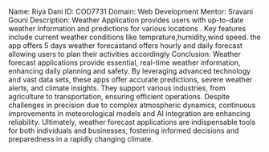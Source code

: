 Name: Riya Dani
ID: COD7731
Domain: Web Development
Mentor: Sravani Gouni
Description: Weather Application provides users with up-to-date weather Information and predictions for various locations . Key features include current weather conditions like temprature,humidity,wind speed. the app offers 5 days weather forecastand offers hourly and daily forecast allowing users to plan their activities accordingly
Conclusion: Weather forecast applications provide essential, real-time weather information, enhancing daily planning and safety. By leveraging advanced technology and vast data sets, these apps offer accurate predictions, severe weather alerts, and climate insights. They support various industries, from agriculture to transportation, ensuring efficient operations. Despite challenges in precision due to complex atmospheric dynamics, continuous improvements in meteorological models and AI integration are enhancing reliability. Ultimately, weather forecast applications are indispensable tools for both individuals and businesses, fostering informed decisions and preparedness in a rapidly changing climate.
